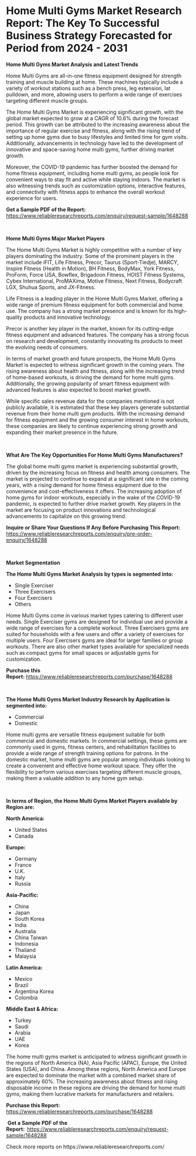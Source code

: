 <p><h1>Home Multi Gyms Market Research Report: The Key To Successful Business Strategy Forecasted for Period from 2024 - 2031</h1></p><p><strong>Home Multi Gyms Market Analysis and Latest Trends</strong></p>
<p><p>Home Multi Gyms are all-in-one fitness equipment designed for strength training and muscle building at home. These machines typically include a variety of workout stations such as a bench press, leg extension, lat pulldown, and more, allowing users to perform a wide range of exercises targeting different muscle groups.</p><p>The Home Multi Gyms Market is experiencing significant growth, with the global market expected to grow at a CAGR of 10.6% during the forecast period. This growth can be attributed to the increasing awareness about the importance of regular exercise and fitness, along with the rising trend of setting up home gyms due to busy lifestyles and limited time for gym visits. Additionally, advancements in technology have led to the development of innovative and space-saving home multi gyms, further driving market growth.</p><p>Moreover, the COVID-19 pandemic has further boosted the demand for home fitness equipment, including home multi gyms, as people look for convenient ways to stay fit and active while staying indoors. The market is also witnessing trends such as customization options, interactive features, and connectivity with fitness apps to enhance the overall workout experience for users.</p></p>
<p><strong>Get a Sample PDF of the Report:&nbsp;</strong> <a href="https://www.reliableresearchreports.com/enquiry/request-sample/1648288">https://www.reliableresearchreports.com/enquiry/request-sample/1648288</a></p>
<p>&nbsp;</p>
<p><strong>Home Multi Gyms Major Market Players</strong></p>
<p><p>The Home Multi Gyms Market is highly competitive with a number of key players dominating the industry. Some of the prominent players in the market include iFIT, Life Fitness, Precor, Taurus (Sport-Tiedje), MARCY, Inspire Fitness (Health in Motion), BH Fitness, BodyMax, York Fitness, ProForm, Force USA, Bowflex, Brigadoon Fitness, HOIST Fitness Systems, Cybex International, ProMAXima, Motive Fitness, Next Fitness, Bodycraft LGX, Shuhua Sports, and JX-Fitness.</p><p>Life Fitness is a leading player in the Home Multi Gyms Market, offering a wide range of premium fitness equipment for both commercial and home use. The company has a strong market presence and is known for its high-quality products and innovative technology.</p><p>Precor is another key player in the market, known for its cutting-edge fitness equipment and advanced features. The company has a strong focus on research and development, constantly innovating its products to meet the evolving needs of consumers.</p><p>In terms of market growth and future prospects, the Home Multi Gyms Market is expected to witness significant growth in the coming years. The rising awareness about health and fitness, along with the increasing trend of home-based workouts, is driving the demand for home multi gyms. Additionally, the growing popularity of smart fitness equipment with advanced features is also expected to boost market growth.</p><p>While specific sales revenue data for the companies mentioned is not publicly available, it is estimated that these key players generate substantial revenue from their home multi gym products. With the increasing demand for fitness equipment and the growing consumer interest in home workouts, these companies are likely to continue experiencing strong growth and expanding their market presence in the future.</p></p>
<p>&nbsp;</p>
<p><strong>What Are The Key Opportunities For Home Multi Gyms Manufacturers?</strong></p>
<p><p>The global home multi gyms market is experiencing substantial growth, driven by the increasing focus on fitness and health among consumers. The market is projected to continue to expand at a significant rate in the coming years, with a rising demand for home fitness equipment due to the convenience and cost-effectiveness it offers. The increasing adoption of home gyms for indoor workouts, especially in the wake of the COVID-19 pandemic, is expected to further drive market growth. Key players in the market are focusing on product innovations and technological advancements to capitalize on this growing trend.</p></p>
<p><strong>Inquire or Share Your Questions If Any Before Purchasing This Report:</strong> <a href="https://www.reliableresearchreports.com/enquiry/pre-order-enquiry/1648288">https://www.reliableresearchreports.com/enquiry/pre-order-enquiry/1648288</a></p>
<p>&nbsp;</p>
<p><strong>Market Segmentation</strong></p>
<p><strong>The Home Multi Gyms Market Analysis by types is segmented into:</strong></p>
<p><ul><li>Single Exerciser</li><li>Three Exercisers</li><li>Four Exercisers</li><li>Others</li></ul></p>
<p><p>Home Multi Gyms come in various market types catering to different user needs. Single Exerciser gyms are designed for individual use and provide a wide range of exercises for a complete workout. Three Exercisers gyms are suited for households with a few users and offer a variety of exercises for multiple users. Four Exercisers gyms are ideal for larger families or group workouts. There are also other market types available for specialized needs such as compact gyms for small spaces or adjustable gyms for customization.</p></p>
<p><strong>Purchase this Report:&nbsp;</strong><a href="https://www.reliableresearchreports.com/purchase/1648288">https://www.reliableresearchreports.com/purchase/1648288</a></p>
<p>&nbsp;</p>
<p><strong>The Home Multi Gyms Market Industry Research by Application is segmented into:</strong></p>
<p><ul><li>Commercial</li><li>Domestic</li></ul></p>
<p><p>Home multi gyms are versatile fitness equipment suitable for both commercial and domestic markets. In commercial settings, these gyms are commonly used in gyms, fitness centers, and rehabilitation facilities to provide a wide range of strength training options for patrons. In the domestic market, home multi gyms are popular among individuals looking to create a convenient and effective home workout space. They offer the flexibility to perform various exercises targeting different muscle groups, making them a valuable addition to any home gym setup.</p></p>
<p>&nbsp;</p>
<p><strong>In terms of Region, the Home Multi Gyms Market Players available by Region are:</strong></p>
<p>
    <p> <strong> North America: </strong>
        <ul>
            <li>United States</li>
            <li>Canada</li>
        </ul>
        </p> 
    <p> <strong> Europe: </strong>
        <ul>
            <li>Germany</li>
            <li>France</li>
            <li>U.K.</li>
            <li>Italy</li>
            <li>Russia</li>
        </ul>
        </p> 
    <p> <strong> Asia-Pacific: </strong>
        <ul>
            <li>China</li>
            <li>Japan</li>
            <li>South Korea</li>
            <li>India</li>
            <li>Australia</li>
            <li>China Taiwan</li>
            <li>Indonesia</li>
            <li>Thailand</li>
            <li>Malaysia</li>
        </ul>
        </p> 
    <p> <strong> Latin America: </strong>
        <ul>
            <li>Mexico</li>
            <li>Brazil</li>
            <li>Argentina Korea</li>
            <li>Colombia</li>
        </ul>
        </p> 
    <p> <strong> Middle East & Africa: </strong>
        <ul>
            <li>Turkey</li>
            <li>Saudi</li>
            <li>Arabia</li>
            <li>UAE</li>
            <li>Korea</li>
        </ul>
    </p>
    </p>
<p><p>The home multi gyms market is anticipated to witness significant growth in the regions of North America (NA), Asia Pacific (APAC), Europe, the United States (USA), and China. Among these regions, North America and Europe are expected to dominate the market with a combined market share of approximately 60%. The increasing awareness about fitness and rising disposable income in these regions are driving the demand for home multi gyms, making them lucrative markets for manufacturers and retailers.</p></p>
<p><strong>Purchase this Report: </strong><a href="https://www.reliableresearchreports.com/purchase/1648288">https://www.reliableresearchreports.com/purchase/1648288</a></p>
<p>&nbsp;<strong>Get a Sample PDF of the Report:&nbsp;&nbsp;</strong><a href="https://www.reliableresearchreports.com/enquiry/request-sample/1648288">https://www.reliableresearchreports.com/enquiry/request-sample/1648288</a></p>
<p><strong></strong></p>
<p>Check more reports on https://www.reliableresearchreports.com/</p>